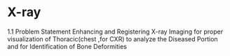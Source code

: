 # X-ray
1.1	Problem Statement Enhancing and Registering X-ray Imaging for proper visualization of Thoracic(chest ,for CXR) to analyze the Diseased Portion and for Identification of Bone Deformities

